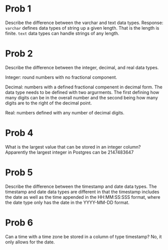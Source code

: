 # Prob 1
Describe the difference between the varchar and text data types.
Response:
`varchar` defines data types of string up a given length. That is the length is finite.
`text` data types can handle strings of any length.

# Prob 2
Describe the difference between the integer, decimal, and real data types.

Integer: round numbers with no fractional component.

Decimal: numbers with a defined fractional compenent in decimal form. The data type
needs to be defined with two argurments. The first defining how many digits can be
in the overall number and the second being how many digits are to the right
of the decimal point.

Real: numbers defined with any number of decimal digits. 

# Prob 4
What is the largest value that can be stored in an integer column?
Apparently the largest integer in Postgres can be 2147483647

# Prob 5
Describe the difference between the timestamp and date data types.
The timestamp and date data types are different in that the timestamp includes the date
as well as the time appended in the HH:MM:SS:SSS format, where the date type only has
the date in the YYYY-MM-DD format.

# Prob 6
Can a time with a time zone be stored in a column of type timestamp?
No, it only allows for the date.
